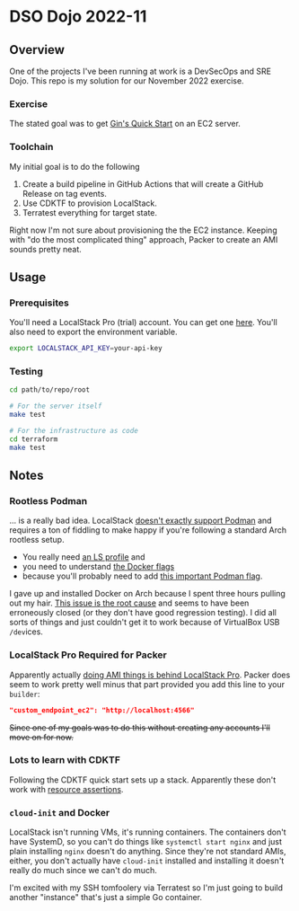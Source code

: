 # DSO Dojo 2022-11

## Overview

One of the projects I've been running at work is a DevSecOps and SRE Dojo. This repo is my solution for our November 2022 exercise.

### Exercise

The stated goal was to get [Gin's Quick Start](https://github.com/gin-gonic/gin#quick-start) on an EC2 server.

### Toolchain

My initial goal is to do the following

1. Create a build pipeline in GitHub Actions that will create a GitHub Release on tag events.
2. Use CDKTF to provision LocalStack.
3. Terratest everything for target state.

Right now I'm not sure about provisioning the the EC2 instance. Keeping with "do the most complicated thing" approach, Packer to create an AMI sounds pretty neat.

## Usage

### Prerequisites

You'll need a LocalStack Pro (trial) account. You can get one [here](https://localstack.cloud/). You'll also need to export the environment variable.

```bash
export LOCALSTACK_API_KEY=your-api-key
```

### Testing

```bash
cd path/to/repo/root

# For the server itself
make test

# For the infrastructure as code
cd terraform
make test
```



## Notes

### Rootless Podman

... is a really bad idea. LocalStack [doesn't exactly support Podman](https://docs.localstack.cloud/localstack/podman/) and requires a ton of fiddling to make happy if you're following a standard Arch rootless setup.

* You really need [an LS profile](https://docs.localstack.cloud/localstack/configuration/#profiles) and
* you need to understand [the Docker flags](https://docs.localstack.cloud/localstack/configuration/#docker)
* because you'll probably need to add [this important Podman flag](https://github.com/containers/podman/issues/14284#issuecomment-1130113553).

I gave up and installed Docker on Arch because I spent three hours pulling out my hair. [This issue is the root cause](https://github.com/containers/podman/issues/4900) and seems to have been erroneously closed (or they don't have good regression testing). I did all sorts of things and just couldn't get it to work because of VirtualBox USB `/dev`ices.

### LocalStack Pro Required for Packer

Apparently actually [doing AMI things is behind LocalStack Pro](https://github.com/localstack/localstack/issues/1996). Packer does seem to work pretty well minus that part provided you add this line to your `builder`:

```json
"custom_endpoint_ec2": "http://localhost:4566"
```

~~Since one of my goals was to do this without creating any accounts I'll move on for now.~~

### Lots to learn with CDKTF

Following the CDKTF quick start sets up a stack. Apparently these don't work with [resource assertions](https://github.com/hashicorp/terraform-cdk/issues/1850#issuecomment-1153883827).

### `cloud-init` and Docker

LocalStack isn't running VMs, it's running containers. The containers don't have SystemD, so you can't do things like `systemctl start nginx` and just plain installing `nginx` doesn't do anything. Since they're not standard AMIs, either, you don't actually have `cloud-init` installed and installing it doesn't really do much since we can't do much.

I'm excited with my SSH tomfoolery via Terratest so I'm just going to build another "instance" that's just a simple Go container.
